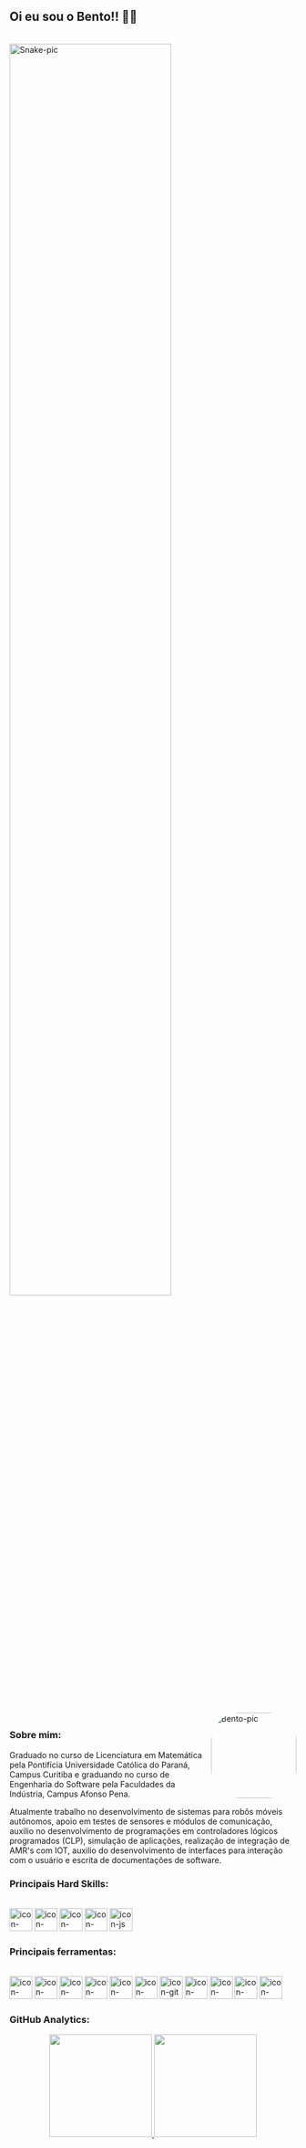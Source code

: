 ## Oi eu sou o Bento!! 🖖🏾

<div style="display: inline_block"><br>
 <img alt="Snake-pic" width="75%" src="https://github.com/Hobbies-Prof-Bento/Hobbies-Prof-Bento/blob/output/github-contribution-grid-snake.svg">
 <img align="right" alt="Bento-pic" height="150" style="border-radius:50px;" src="https://user-images.githubusercontent.com/68859813/143960838-cdea45a4-ec09-4e60-8852-b3f1a75d9540.png">
</div>

##

### Sobre mim:

Graduado no curso de Licenciatura em Matemática pela Pontifícia Universidade Católica do Paraná, Campus Curitiba e graduando no curso de Engenharia do Software pela Faculdades da Indústria, Campus Afonso Pena.

Atualmente trabalho no desenvolvimento de sistemas para robôs móveis autônomos, apoio em testes de sensores e módulos de comunicação, auxilio no desenvolvimento de programações em controladores lógicos programados (CLP), simulação de aplicações, realização de integração de AMR's com IOT, auxilio do desenvolvimento de interfaces para interação com o usuário e escrita de documentações de software.


### Principais Hard Skills:

<div style="display: inline_block"><br>
 <img style="display: inline" alt="icon-cpp" width="40" src="https://cdn.jsdelivr.net/gh/devicons/devicon/icons/cplusplus/cplusplus-original.svg">
 <img style="display: inline" alt="icon-python" width="40" src="https://cdn.jsdelivr.net/gh/devicons/devicon/icons/python/python-original-wordmark.svg">
 <img style="display: inline" alt="icon-html5" width="40" src="https://cdn.jsdelivr.net/gh/devicons/devicon/icons/html5/html5-original-wordmark.svg">
 <img style="display: inline" alt="icon-css3" width="40" src="https://cdn.jsdelivr.net/gh/devicons/devicon/icons/css3/css3-original-wordmark.svg">
 <img style="display: inline" alt="icon-js" width="40" src="https://cdn.jsdelivr.net/gh/devicons/devicon/icons/javascript/javascript-original.svg">
</div>

### Principais ferramentas:

<div style="display: inline_block"><br>
 <img style="display: inline" alt="icon-vuejs" width="40" src="https://cdn.jsdelivr.net/gh/devicons/devicon/icons/vuejs/vuejs-original-wordmark.svg">
 <img style="display: inline" alt="icon-nodered" width="40" src="https://user-images.githubusercontent.com/68859813/149219952-500e6403-3467-4db3-897d-88a77c2a9045.png">
 <img style="display: inline" alt="icon-ROS" width="40" src="https://user-images.githubusercontent.com/68859813/149220240-823d8205-60ac-4c51-bf98-406801457a6d.png">
 <img style="display: inline" alt="icon-gazebo" width="40" src="https://user-images.githubusercontent.com/68859813/149220487-229bdb40-226a-4302-89df-40be6790bf75.png">
 <img style="display: inline" alt="icon-rviz" width="40" src="https://user-images.githubusercontent.com/68859813/149220659-93971146-2495-4b5e-8164-12a7fb46ddc8.png">
 <img style="display: inline" alt="icon-vscode" width="40" src="https://cdn.jsdelivr.net/gh/devicons/devicon/icons/vscode/vscode-original-wordmark.svg">
 <img style="display: inline" alt="icon-git" width="40" src="https://cdn.jsdelivr.net/gh/devicons/devicon/icons/git/git-original-wordmark.svg">
 <img style="display: inline" alt="icon-github" width="40" src="https://cdn.jsdelivr.net/gh/devicons/devicon/icons/github/github-original-wordmark.svg">
 <img style="display: inline" alt="icon-linux" width="40" src="https://cdn.jsdelivr.net/gh/devicons/devicon/icons/linux/linux-original.svg">
 <img style="display: inline" alt="icon-windows" width="40" src="https://cdn.jsdelivr.net/gh/devicons/devicon/icons/windows8/windows8-original.svg">
 <img style="display: inline" alt="icon-vim" width="40" src="https://cdn.jsdelivr.net/gh/devicons/devicon/icons/vim/vim-original.svg">
</div>

### GitHub Analytics:

<div align="center">
  <a href="https://github.com/Hobbies-Prof-Bento">
  <img height="180em" src="https://github-readme-stats.vercel.app/api?username=Hobbies-Prof-Bento&show_icons=true&theme=dark&include_all_commits=true&count_private=true"/>
  <img height="180em" src="https://github-readme-stats.vercel.app/api/top-langs/?username=Hobbies-Prof-Bento&layout=compact&langs_count=7&theme=dark"/>
</div>
